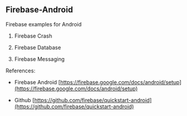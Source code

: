 ## Firebase-Android
Firebase examples for Android

1. Firebase Crash

2. Firebase Database

3. Firebase Messaging

References:
	
- Firebase Android [https://firebase.google.com/docs/android/setup](https://firebase.google.com/docs/android/setup)
	
- Github [https://github.com/firebase/quickstart-android](https://github.com/firebase/quickstart-android)
